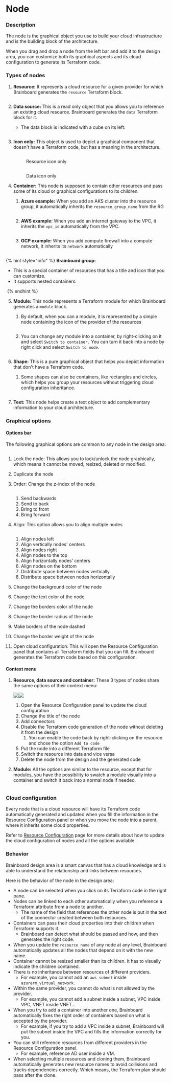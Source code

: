 # Node

### Description

The node is the graphical object you use to build your cloud infrastructure and is the building block of the architecture.

When you drag and drop a node from the left bar and add it to the design area, you can customize both its graphical aspects and its cloud configuration to generate its Terraform code.

### Types of nodes

1.  **Resource:** It represents a cloud resource for a given provider for which Brainboard generates the `resource` Terraform block.

    <figure><img src="../../.gitbook/assets/nodes.png" alt=""><figcaption></figcaption></figure>
2. **Data source:** This is a read only object that you allows you to reference an existing cloud resource. Brainboard generates the `data` Terraform block for it.
   * The data block is indicated with a cube on its left:

<figure><img src="../../.gitbook/assets/data_nodes.png" alt=""><figcaption></figcaption></figure>

3.  **Icon only:** This object is used to depict a graphical component that doesn't have a Terraform code, but has a meaning in the architecture.

    <figure><img src="../../.gitbook/assets/icon_only_node.png" alt=""><figcaption><p>Resource icon only</p></figcaption></figure>

    <figure><img src="../../.gitbook/assets/CleanShot 2024-09-24 at 15.21.33.png" alt=""><figcaption><p>Data icon only</p></figcaption></figure>
4. **Container:** This node is supposed to contain other resources and pass some of its cloud or graphical configurations to its children.
   1.  **Azure example:** When you add an AKS cluster into the resource group, it automatically inherits the `resource_group_name` from the RG



       <figure><img src="../../.gitbook/assets/azure_inheritance.png" alt=""><figcaption></figcaption></figure>
   2.  **AWS example:** When you add an internet gateway to the VPC, it inherits the `vpc_id` automatically from the VPC.



       <figure><img src="../../.gitbook/assets/aws_inheritance.png" alt=""><figcaption></figcaption></figure>
   3.  **GCP example:** When you add compute firewall into a compute network, it inherits its `network` automatically

       <figure><img src="../../.gitbook/assets/gcp_inheritance.png" alt=""><figcaption></figcaption></figure>

{% hint style="info" %}
**Brainboard group:**

* This is a special container of resources that has a title and icon that you can customize.
* It supports nested containers.

<img src="../../.gitbook/assets/brainboard_group.png" alt="" data-size="original">
{% endhint %}



5. **Module:** This node represents a Terraform module for which Brainboard generates a `module` block.
   1.  By default, when you can a module, it is represented by a simple node containing the icon of the provider of the resources

       <figure><img src="../../.gitbook/assets/modules_nodes.png" alt=""><figcaption></figcaption></figure>
   2.  You can change any module into a container, by right-clicking on it and select `Switch to container.` You can turn it back into a node by right click and select `Switch to node`.

       <figure><img src="../../.gitbook/assets/switch_module_to_container.png" alt=""><figcaption></figcaption></figure>
6.  **Shape:** This is a pure graphical object that helps you depict information that don't have a Terraform code.

    1. Some shapes can also be containers, like rectangles and circles, which helps you group your resources without triggering cloud configuration inheritance.



    <figure><img src="../../.gitbook/assets/leftbar-shapes.png" alt=""><figcaption></figcaption></figure>
7. **Text:** This node helps create a text object to add complementary information to your cloud architecture.

### Graphical options

#### Options bar

The following graphical options are common to any node in the design area:

<figure><img src="../../.gitbook/assets/CleanShot 2024-09-24 at 16.12.26.png" alt=""><figcaption></figcaption></figure>

1. Lock the node: This allows you to lock/unlock the node graphically, which means it cannot be moved, resized, deleted or modified.
2. Duplicate the node
3.  Order: Change the z-index of the node

    <figure><img src="../../.gitbook/assets/CleanShot 2024-09-24 at 16.22.37.png" alt=""><figcaption></figcaption></figure>

    1. Send backwards
    2. Send to back
    3. Bring to front
    4. Bring forward
4.  Align: This option allows you to align multiple nodes

    <figure><img src="../../.gitbook/assets/CleanShot 2024-09-24 at 16.25.20.png" alt=""><figcaption></figcaption></figure>

    1. Align nodes left
    2. Align vertically nodes' centers
    3. Align nodes right
    4. Align nodes to the top
    5. Align horizontally nodes' centers
    6. Align nodes on the bottom
    7. Distribute space between nodes vertically
    8. Distribute space between nodes horizontally
5. Change the background color of the node
6. Change the text color of the node
7. Change the borders color of the node
8. Change the border radius of the node
9. Make borders of the node dashed
10. Change the border weight of the node
11. Open cloud configuration: This will open the Resource Configuration panel that contains all Terraform fields that you can fill. Brainboard generates the Terraform code based on this configuration.

#### Context menu

1.  **Resource, data source and container:** These 3 types of nodes share the same options of their context menu:

    ![](../../.gitbook/assets/node\_context\_menu.png)![](../../.gitbook/assets/node\_context\_menu\_switch\_to\_resource.png)

    1. Open the Resource Configuration panel to update the cloud configuration
    2. Change the title of the node
    3. Add connectors
    4. Disable the Terraform code generation of the node without deleting it from the design
       1. You can enable the code back by right-clicking on the resource and chose the option `Add to code`
    5. Put the node into a different Terraform file
    6. Switch the resource into data and vice versa
    7. Delete the node from the design and the generated code
2.  **Module:** All the options are similar to the resource, except that for modules, you have the possibility to swatch a module visually into a container and switch it back into a normal node if needed.

    <figure><img src="../../.gitbook/assets/module_context_menu_switch_to_container.png" alt=""><figcaption></figcaption></figure>

### Cloud configuration

Every node that is a cloud resource will have its Terraform code automatically generated and updated when you fill the information in the Resource Configuration panel or when you move the node into a parent, where it inherits some cloud properties.

Refer to [Resource Configuration](../resource-configuration.md) page for more details about how to update the cloud configuration of nodes and all the options available.

### Behavior

Brainboard design area is a smart canvas that has a cloud knowledge and is able to understand the relationship and links between resources.

Here is the behavior of the node in the design area:

* A node can be selected when you click on its Terraform code in the right pane.
* Nodes can be linked to each other automatically when you reference a Terraform attribute from a node to another.
  * The name of the field that references the other node is put in the text of the connector created between both resources.
* Containers can pass their cloud properties into their children when Terraform supports it.
  * Brainboard can detect what should be passed and how, and then generates the right code.
* When you update the `resource name` of any node at any level, Brainboard automatically updates all the nodes that depend on it with the new name.
* Container cannot be resized smaller than its children. It has to visually indicate the children contained.
* There is no inheritance between resources of different providers.
  * For example, you cannot add an `aws_subnet` inside `azurerm_virtual_network`.
* Within the same provider, you cannot do what is not allowed by the provider.
  * For example, you cannot add a subnet inside a subnet, VPC inside VPC, VNET inside VNET...
* When you try to add a container into another one, Brainboard automatically fixes the right order of containers based on what is accepted by the provider.
  * For example, if you try to add a VPC inside a subnet, Brainboard will put the subnet inside the VPC and fills the information correctly for you.
* You can still reference resources from different providers in the Resource Configuration panel.
  * For example, reference AD user inside a VM.
* When selecting multiple resources and cloning them, Brainboard automatically generates new resource names to avoid collisions and tracks dependencies correctly. Which means, the Terraform plan should pass after the clone.
